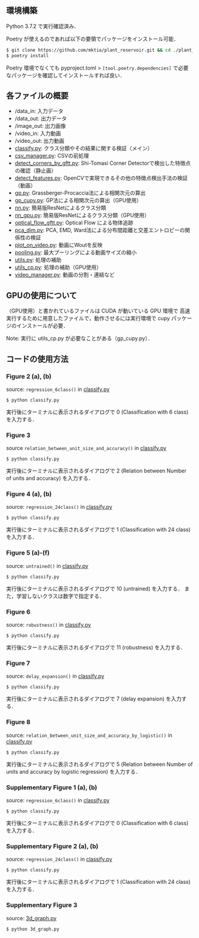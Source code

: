## 環境構築

Python 3.7.2 で実行確認済み．

Poetry が使えるのであれば以下の要領でパッケージをインストール可能．

```zsh
$ git clone https://github.com/mktia/plant_reservoir.git && cd ./plant_reservoir
$ poetry install
```

Poetry 環境でなくても pyproject.toml > `[tool.poetry.dependencies]` で必要なパッケージを確認してインストールすれば良い．

## 各ファイルの概要

- /data_in: 入力データ
- /data_out: 出力データ
- /image_out: 出力画像
- /video_in: 入力動画
- /video_out: 出力動画
- [classify.py](classify.py): クラス分類やその結果に関する検証（メイン）
- [csv_manager.py](csv_manager.py): CSVの前処理
- [detect_corners_by_gftt.py](detect_corners_by_gftt.py): Shi-Tomasi Corner Detectorで検出した特徴点の確認（静止画）
- [detect_features.py](detect_features.py): OpenCVで実現できるその他の特徴点検出手法の検証（動画）
- [gp.py](gp.py): Grassberger-Procaccia法による相関次元の算出
- [gp_cupy.py](gp_cupy.py): GP法による相関次元の算出（GPU使用）
- [nn.py](nn.py): 簡易版ResNetによるクラス分類
- [nn_gpu.py](nn_gpu.py): 簡易版ResNetによるクラス分類（GPU使用）
- [optical_flow_gftt.py](optical_flow_gftt.py): Optical Flow による物体追跡
- [pca_dim.py](pca_dim.py): PCA, EMD, Ward法による分布間距離と交差エントロピーの関係性の検証
- [plot_on_video.py](plot_on_video.py): 動画にWoutを反映
- [pooling.py](pooling.py): 最大プーリングによる動画サイズの縮小
- [utils.py](utils.py): 処理の補助
- [utils_cp.py](utils_cp.py): 処理の補助（GPU使用）
- [video_manager.py](video_manager.py): 動画の分割・連結など

## GPUの使用について

（GPU使用）と書かれているファイルは CUDA が動いている GPU 環境で
高速実行するために用意したファイルで，動作させるには実行環境で cupy パッケージのインストールが必要．

Note: 実行に utils_cp.py が必要なことがある（gp_cupy.py）．

## コードの使用方法

### Figure 2 (a), (b)

source: `regression_6class()` in [classify.py](classify.py)

```
$ python classify.py
```

実行後にターミナルに表示されるダイアログで
0 (Classification with 6 class) を入力する．

### Figure 3

source `relation_between_unit_size_and_accuracy()` in [classify.py](classify.py)

```
$ python classify.py
```

実行後にターミナルに表示されるダイアログで
2 (Relation between Number of units and accuracy) を入力する．

### Figure 4 (a), (b)

source: `regression_24class()` in [classify.py](classify.py)

```
$ python classify.py
```

実行後にターミナルに表示されるダイアログで
1 (Classification with 24 class) を入力する．

### Figure 5 (a)-(f)

source: `untrained()` in [classify.py](classify.py)

```
$ python classify.py
```

実行後にターミナルに表示されるダイアログで
10 (untrained) を入力する．
また，学習しないクラスは数字で指定する．


### Figure 6

source: `robustness()` in [classify.py](classify.py)

```
$ python classify.py
```

実行後にターミナルに表示されるダイアログで
11 (robustness) を入力する．

### Figure 7

source: `delay_expansion()` in [classify.py](classify.py)

```
$ python classify.py
```

実行後にターミナルに表示されるダイアログで
7 (delay expansion) を入力する．

### Figure 8

source: `relation_between_unit_size_and_accuracy_by_logistic()` in [classify.py](classify.py)

```
$ python classify.py
```

実行後にターミナルに表示されるダイアログで
5 (Relation between Number of units and accuracy by logistic regression) を入力する．


### Supplementary Figure 1 (a), (b)

source: `regression_6class()` in [classify.py](classify.py)

```
$ python classify.py
```

実行後にターミナルに表示されるダイアログで
0 (Classification with 6 class) を入力する．

### Supplementary Figure 2 (a), (b)

source: `regression_24class()` in [classify.py](classify.py)

```
$ python classify.py
```

実行後にターミナルに表示されるダイアログで
1 (Classification with 24 class) を入力する．
### Supplementary Figure 3

source: [3d_graph.py](3d_graph.py)

```
$ python 3d_graph.py
```
